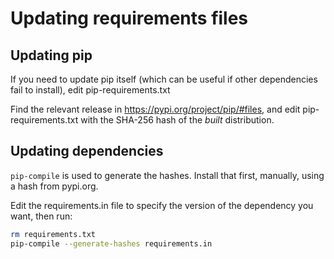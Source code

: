 # Updating requirements files

## Updating pip

If you need to update pip itself (which can be useful if other
dependencies fail to install), edit pip-requirements.txt

Find the relevant release in https://pypi.org/project/pip/#files,
and edit pip-requirements.txt with the SHA-256 hash of the *built*
distribution.

## Updating dependencies

`pip-compile` is used to generate the hashes. Install that first,
manually, using a hash from pypi.org.

Edit the requirements.in file to specify the version of the
dependency you want, then run:

```sh
rm requirements.txt
pip-compile --generate-hashes requirements.in
```
